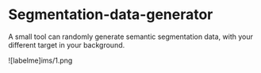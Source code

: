 # Segmentation-data-generator
A small tool can randomly generate semantic segmentation data, with your different target in your background.

![labelme]ims/1.png
